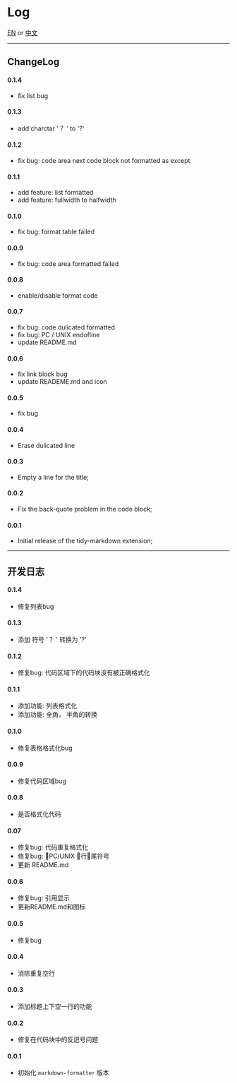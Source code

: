 # Log

[EN](#ChangeLog)  or  [中文](#开发日志)

---

## ChangeLog

#### 0.1.4

- fix list bug

#### 0.1.3

- add charctar '？ ' to '?'

#### 0.1.2

- fix bug: code area next code block not formatted as except

#### 0.1.1

- add feature: list formatted
- add feature: fullwidth to halfwidth

#### 0.1.0

- fix bug: format table  failed

#### 0.0.9

- fix bug: code area formatted failed

#### 0.0.8

- enable/disable format code 

#### 0.0.7

- fix bug: code dulicated formatted
- fix bug: PC / UNIX endofline
- update README.md

#### 0.0.6 

- fix link block bug
- update READEME.md and icon

#### 0.0.5

- fix bug 

#### 0.0.4

- Erase dulicated line

#### 0.0.3

- Empty a line for the title; 

#### 0.0.2

- Fix the back-quote problem in the code block; 

#### 0.0.1  

- Initial release of the tidy-markdown extension; 

--- 

## 开发日志

#### 0.1.4

- 修复列表bug

#### 0.1.3

- 添加 符号 '？ ' 转换为 '?'

#### 0.1.2

- 修复bug: 代码区域下的代码块没有被正确格式化

#### 0.1.1

- 添加功能: 列表格式化
- 添加功能: 全角， 半角的转换

#### 0.1.0

- 修复表格格式化bug

#### 0.0.9

- 修复代码区域bug

#### 0.0.8

- 是否格式化代码

#### 0.07

- 修复bug: 代码重复格式化
- 修复bug: PC/UNIX 行尾符号
- 更新 README.md

#### 0.0.6

- 修复bug: 引用显示
- 更新README.md和图标

#### 0.0.5

- 修复bug

#### 0.0.4

- 消除重复空行

#### 0.0.3

- 添加标题上下空一行的功能

#### 0.0.2

- 修复在代码块中的反逗号问题

#### 0.0.1  

- 初始化 `markdown-formatter` 版本

